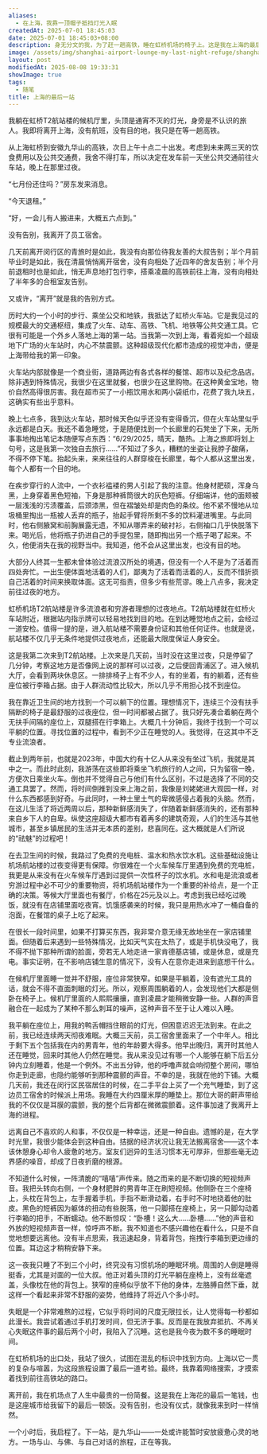 ```yaml
---
aliases:
  - 在上海，我靠一顶帽子抵挡灯光入眠
createdAt: 2025-07-01 18:45:03
date: 2025-07-01 18:45:03+08:00
description: 身无分文的我，为了赶一趟高铁，睡在虹桥机场的椅子上。这是我在上海的最后一晚，没有告别，也没有体面，只有一顶帽子挡着灯光，一碗泡面暖着肚子。
image: /assets/img/shanghai-airport-lounge-my-last-night-refuge/shanghai.png
layout: post
modifiedAt: 2025-08-08 19:33:31
showImage: true
tags:
  - 随笔
title: 上海的最后一站
---
```


我躺在虹桥T2航站楼的候机厅里，头顶是通宵不灭的灯光，身旁是不认识的旅人。我即将离开上海，没有航班，没有目的地，我只是在等一趟高铁。

从上海虹桥到安徽九华山的高铁，次日上午十点二十出发。考虑到未来两三天的饮食费用以及公共交通费，我舍不得打车，所以决定在发车前一天坐公共交通前往火车站，晚上在那里过夜。

“七月份还住吗？”房东发来消息。

“今天退租。”

“好，一会儿有人搬进来，大概五六点到。”

没有告别，我离开了员工宿舍。

几天前离开闵行区的青旅时是如此，我没有向那位待我友善的大叔告别；半个月前毕业时是如此，我在清晨悄悄离开宿舍，没有向相处了近四年的舍友告别；半个月前退租时也是如此，悄无声息地打包行李，搭乘凌晨的高铁前往上海，没有向相处了半年多的合租室友告别。

又或许，“离开”就是我的告别方式。

历时大约一个小时的步行、乘坐公交和地铁，我抵达了虹桥火车站。它是我见过的规模最大的交通枢纽，集成了火车、动车、高铁、飞机、地铁等公共交通工具。它很有可能是一个外乡人落地上海的第一站。当我第一次到上海，看着宛如一个超级地下广场的火车站时，内心不禁震颤。这种超级现代化都市造成的视觉冲击，便是上海带给我的第一印象。

火车站内部就像是一个商业街，道路两边有各式各样的餐馆、超市以及纪念品店。除非遇到特殊情况，我很少在这里就餐，也很少在这里购物。在这种黄金宝地，物价自然高得很厉害。我在超市买了一小瓶饮用水和两小袋纸巾，花费了我九块五，这确实有些出乎意料。

晚上七点多，我到达火车站，那时候天色似乎还没有变得昏沉，但在火车站里似乎永远都是白天。我还不着急睡觉，于是随便找到一个长廊里的石凳坐了下来，无所事事地掏出笔记本随便写点东西：“6/29/2025，晴天，酷热。上海之旅即将划上句号，这是我第一次独自去旅行……”不知过了多久，糟糕的坐姿让我脖子酸痛，不得不停下笔。抬起头来，来来往往的人群穿梭在长廊里，每个人都从这里出发，每个人都有一个目的地。

在疾步穿行的人流中，一个衣衫褴褛的男人引起了我的注意。他身材肥硕，浑身乌黑，上身穿着黑色短袖，下身是那种裤筒很大的灰色短裤。仔细端详，他的面颊被一层浅浅的污渍覆盖，后颈漆黑，但在褶皱处却是肉色的条纹。他不紧不慢地从垃圾桶里掏出一瓶被人丢弃的瓶子，抬起手臂将所剩不多的饮料灌进嘴里。与此同时，他右侧腋窝和前胸展露无遗，不知从哪弄来的破衬衫，右侧袖口几乎快脱落下来。喝光后，他将瓶子扔进自己的手提包里，随即掏出另一个瓶子喝了起来。不久，他便消失在我的视野当中。我知道，他不会从这里出发，也没有目的地。

大部分人终其一生都未曾体验过流浪汉所处的境遇，但没有一个人不是为了活着而四处奔忙。一出生便体面地活着的人们，鄙夷为了活着而活着的人，反而不惜折损自己活着的时间来换取体面。这无可指责，但多少有些荒谬。晚上八点多，我决定前往过夜的地方。

虹桥机场T2航站楼是许多流浪者和穷游者理想的过夜地点。T2航站楼就在虹桥火车站附近，根据站内指示牌可以轻易地找到目的地。在到达睡觉地点之前，会经过一道安检。值得一提的是，进入航站楼不需要身份证和其他任何证件。也就是说，航站楼不仅几乎无条件地提供过夜地点，还能最大限度保证人身安全。

这是我第二次来到T2航站楼。上次来是几天前，当时没在这里过夜，只是停留了几分钟，考察这地方是否像网上说的那样可以过夜，之后便回青浦区了。进入候机大厅，会看到两块休息区。一排排椅子上有不少人，有的坐着，有的躺着，还有些座位被行李箱占据。由于人群流动性比较大，所以几乎不用担心找不到座位。

我在靠近卫生间的地方找到一个可以躺下的位置。理想情况下，连续三个没有扶手隔断的椅子是最舒服的过夜座位，但一时间都被占据了。我只好先凑合着躺在两个无扶手间隔的座位上，双腿搭在行李箱上。大概几十分钟后，我终于找到一个可以平躺的位置。寻找位置的过程中，看到不少正在睡觉的人。我觉得，在这其中不乏专业流浪者。

截止到两年前，也就是2023年，中国大约有十亿人从来没有坐过飞机，我就是其中之一。而此时此刻，我游荡在这些即将乘坐飞机旅行的人之间，只为留宿一晚，方便次日乘坐火车。倒也并不觉得自己与他们有什么区别，不过是选择了不同的交通工具罢了。然而，将时间倒推到没来上海之前，我像是刘姥姥进大观园一样，对什么东西都感到好奇。与此同时，一种土里土气的卑微感侵占着我的头脑。然而，在这儿生活了将近两周以后，那种新鲜感消失了，伴随着新鲜感消失的，还有那种来自乡下人的自卑。纵使这座超级大都市有着再多的建筑奇观，人们的生活与其他城市，甚至乡镇居民的生活并无本质的差别，悲喜同在。这大概就是人们所说的“祛魅”的过程吧！

在去卫生间的时候，我路过了免费的充电桩、温水和热水饮水机。这些基础设施让机场航站楼的过夜变得更有保障。你很难在一个火车候车厅里遇到免费的充电桩，我更是从来没有在火车候车厅遇到过提供一次性杯子的饮水机。水和电是流浪或者穷游过程中必不可少的重要物资，将机场航站楼作为一个重要的补给点，是一个正确的决策。等候大厅里面也有餐厅，价格在25元及以上。考虑到我已经吃过晚饭，就没有在店铺里面吃夜宵。饥饿感袭来的时候，我只是用热水冲了一桶自备的泡面，在餐馆的桌子上吃了起来。

在很长一段时间里，如果不打算买东西，我非常介意无缘无故地坐在一家店铺里面。但随着后来遇到一些特殊情况，比如天气实在太热了，或是手机快没电了，我不得不抛下那种所谓的脸面，旁若无人地走进一家肯德基店铺，或是休息，或是充电。事实证明，在不影响店铺生意的情况下，没有人在意你走进来到底想干什么。

在候机厅里面睡一觉并不舒服，座位非常狭窄。如果是平躺着，没有遮光工具的话，就会不得不直面刺眼的灯光。所以，观察周围躺着的人，会发现他们大都是侧卧在椅子上。候机厅里面的人熙熙攘攘，直到凌晨才能稍微安静一些。人群的声音融合在一起成为了某种不那么刺耳的噪声，这种声音不至于让人难以入睡。

我平躺在座位上，用我的鸭舌帽挡住眼前的灯光，但困意迟迟无法到来。在此之前，我已经连续两天彻夜难眠。大概三天前，员工宿舍里面来了一个中年人。相比于剩下五个包括我在内的男青年，他的年龄要大得多。他早出晚归，离开时其他人还在睡觉，回来时其他人仍然在睡觉。我从来没见过有哪一个人能够在躺下后五分钟内立刻睡着，他是一个例外。不出五分钟，他的呼噜声就会响彻整个房间，哪怕你走到走廊，也隐约能够听到那种震颤的声音。不幸的是，我就在他的下铺。大概几天前，我还在闵行区民宿居住的时候，在二手平台上买了一个充气睡垫，到了这边员工宿舍的时候派上用场。我睡在大约四厘米厚的睡垫上。那位大哥的鼾声带给我的不仅仅是耳膜的震颤，我的整个后背都在微微震颤着。这件事加速了我离开上海的进程。

远离自己不喜欢的人和事，不仅仅是一种幸运，还是一种自由。遗憾的是，在大学时光里，我很少能体会到这种自由。拮据的经济状况让我无法搬离宿舍——这个本该休憩身心却令人疲惫的地方。室友们迥异的生活习惯本无可厚非，但那些毫无边界感的噪音，却成了日夜折磨的根源。

不知道什么时候，一阵清脆的“嘻嘻”声传来。随之而来的是不断切换的短视频声音。我把头转向右侧，一个身材肥胖的男青年正在刷短视频。他侧卧在三个座椅上，头枕在背包上，左手握着手机，手指不断滑动着，右手时不时地挠着他的肚皮。黑色的短裤因为躯体的扭动有些脱落，他一只脚搭在座椅上，另一只脚勾动着行李箱的把手，不断蠕动。他不断惊叹：“卧槽！这么大……卧槽……”他的声音和外放的短视频声音一样，惊呼声不断。我不知道也不感兴趣他在看什么，只是不自觉地想要远离他。没有半点思索，我迅速起身，背着背包，拖拽行李箱到更边缘的位置。耳边这才稍稍安静下来。

这一夜我只睡了不到三个小时，终究没有习惯机场的睡眠环境。周围的人倒是睡得挺香，尤其是对面的一位大叔。他正对着头顶的灯光平躺在座椅上，没有丝毫遮盖，头像枕在他的背包上。狭窄的座椅似乎放不下他的身体，左胳膊自然下垂，就这样一个看起来非常不舒服的姿势，他维持了将近八个多小时。

失眠是一个非常难熬的过程，它似乎将时间的尺度无限拉长，让人觉得每一秒都如此漫长。我尝试着通过手机打发时间，但无济于事。反而是在我放弃抵抗、不再关心失眠这件事的最后两个小时，我陷入了沉睡。这也是我今夜为数不多的睡眠时间。

在虹桥机场的出口处，我站了很久，试图在混乱的标识中找到方向。上海以它一贯的复杂与喧嚣，为这段旅程设置了最后一道考验。最终，我靠着网络搜索，才摸索着找到前往高铁站的路口。

离开前，我在机场点了人生中最贵的一份简餐。这是我在上海花的最后一笔钱，也是这座城市给我留下的最后一顿饭。没有告别，也没有仪式，就像我来到时一样悄然。

一个小时后，我启程了。下一站，是九华山——一处或许能暂时安放疲惫心灵的地方。一场与山、与佛、与自己对话的旅程，正在等我。
